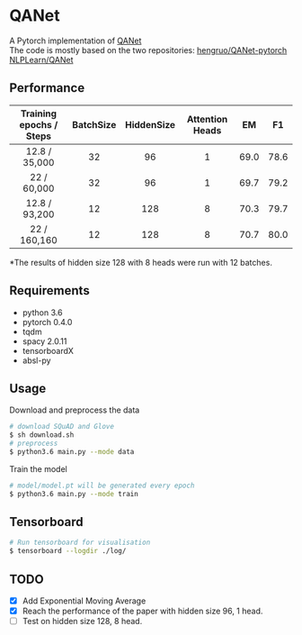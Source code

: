 # QANet
A Pytorch implementation of [QANet](https://arxiv.org/pdf/1804.09541.pdf)  
The code is mostly based on the two repositories:
[hengruo/QANet-pytorch](https://github.com/hengruo/QANet-pytorch)
[NLPLearn/QANet](https://github.com/NLPLearn/QANet)

## Performance
| Training epochs / Steps | BatchSize | HiddenSize | Attention Heads |  EM  |  F1  |
|:-----------------------:|:---------:|:----------:|:---------------:|:----:|:----:|
|      12.8 / 35,000     |     32    |     96     |        1        | 69.0 | 78.6 |
|      22 / 60,000       |     32    |     96     |        1        | 69.7 | 79.2 |
|      12.8 / 93,200     |     12    |     128    |        8        | 70.3 | 79.7 |
|      22 / 160,160      |     12    |     128    |        8        | 70.7 | 80.0 |

*The results of hidden size 128 with 8 heads were run with 12 batches.

## Requirements
  * python 3.6
  * pytorch 0.4.0
  * tqdm
  * spacy 2.0.11
  * tensorboardX
  * absl-py

## Usage
Download and preprocess the data
```bash
# download SQuAD and Glove
$ sh download.sh
# preprocess
$ python3.6 main.py --mode data
```

Train the model
```bash
# model/model.pt will be generated every epoch
$ python3.6 main.py --mode train
```
## Tensorboard
```bash
# Run tensorboard for visualisation
$ tensorboard --logdir ./log/
```
## TODO
- [X] Add Exponential Moving Average
- [x] Reach the performance of the paper with hidden size 96, 1 head.
- [ ] Test on hidden size 128, 8 head.
